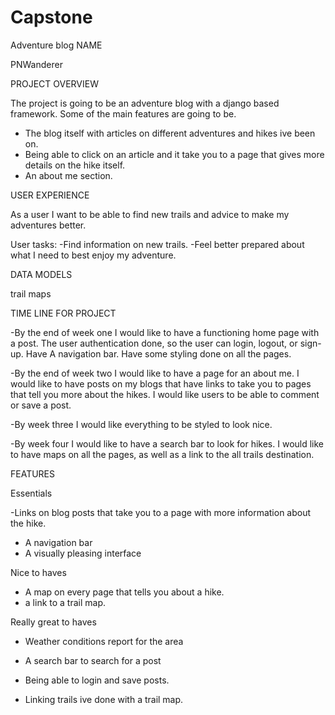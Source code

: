 # Capstone
Adventure blog
NAME

PNWanderer

PROJECT OVERVIEW

The project is going to be an adventure blog with a django based framework. Some of the main features are going to be. 


- The blog itself with articles on different adventures and hikes ive been on.
- Being able to click on an article and it take you to a page that gives more details on the hike itself. 
- An about me section.


USER EXPERIENCE 

As a user I want to be able to find new trails and advice to make my adventures better.

User tasks:
-Find information on new trails.
-Feel better prepared about what I need to best enjoy my adventure.

DATA MODELS

trail maps


TIME LINE FOR PROJECT

-By the end of week one I would like to have a functioning home page with a post. The user authentication done, so the user can login, logout, or sign-up. Have A navigation bar. Have some styling done on all the pages.

-By the end of week two I would like to have a page for an about me. 
I would like to have posts on my blogs that have links to take you to pages that tell you more about the hikes.
I would like users to be able to comment or save a post. 

-By week three 
I would like everything to be styled to look nice. 

-By week four I would like to have a search bar to look for hikes. 
I would like to have maps on all the pages, as well as a link to the all trails destination.


FEATURES

Essentials 

-Links on blog posts that take you to a page with more information about the hike.
- A navigation bar
- A visually pleasing interface


Nice to haves

- A map on every page that tells you about a hike.
- a link to a trail map. 


Really great to haves 

- Weather conditions report for the area
- A search bar to search for a post
- Being able to login and save posts.


- Linking trails ive done with a trail map.
